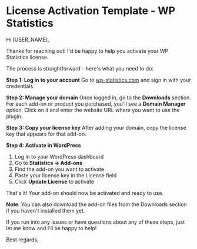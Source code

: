 # License Activation Template - WP Statistics

Hi [USER_NAME],

Thanks for reaching out! I'd be happy to help you activate your WP Statistics license.

The process is straightforward - here's what you need to do:

**Step 1: Log in to your account**
Go to [wp-statistics.com](https://wp-statistics.com) and sign in with your credentials.

**Step 2: Manage your domain**
Once logged in, go to the **Downloads** section. For each add-on or product you purchased, you'll see a **Domain Manager** option. Click on it and enter the website URL where you want to use the plugin.

**Step 3: Copy your license key**
After adding your domain, copy the license key that appears for that add-on.

**Step 4: Activate in WordPress**
1. Log in to your WordPress dashboard
2. Go to **Statistics &rarr; Add-ons**
3. Find the add-on you want to activate
4. Paste your license key in the License field
5. Click **Update License** to activate

That's it! Your add-on should now be activated and ready to use.

**Note**: You can also download the add-on files from the Downloads section if you haven't installed them yet.

If you run into any issues or have questions about any of these steps, just let me know and I'll be happy to help!

Best regards,
